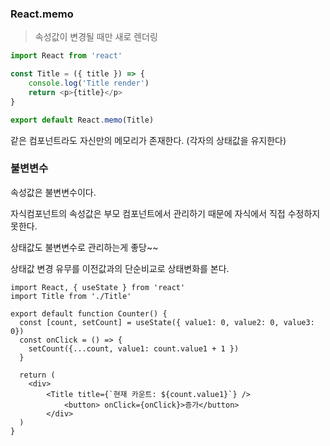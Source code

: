 ### React.memo

> 속성값이 변경될 때만 새로 렌더링

```javascript
import React from 'react'

const Title = ({ title }) => {
	console.log('Title render')
	return <p>{title}</p>
}

export default React.memo(Title)
```

같은 컴포넌트라도 자신만의 메모리가 존재한다. (각자의 상태값을 유지한다)



### 불변변수

속성값은 불변변수이다.

자식컴포넌트의 속성값은 부모 컴포넌트에서 관리하기 때문에 자식에서 직접 수정하지 못한다.

상태값도 불변변수로 관리하는게 좋당~~

상태값 변경 유무를 이전값과의 단순비교로 상태변화를 본다.

```react
import React, { useState } from 'react'
import Title from './Title'

export default function Counter() {
  const [count, setCount] = useState({ value1: 0, value2: 0, value3: 0})
  const onClick = () => {
    setCount({...count, value1: count.value1 + 1 })
  }
  
  return (
  	<div>
    	<Title title={`현재 카운트: ${count.value1}`} />
			<button> onClick={onClick}>증가</button>
		</div>
  )
}
```





